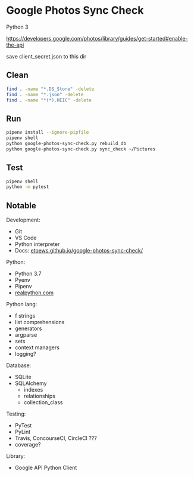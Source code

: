 # Google Photos Sync Check

Python 3

https://developers.google.com/photos/library/guides/get-started#enable-the-api

save client_secret.json to this dir

## Clean

```bash
find . -name "*.DS_Store" -delete
find . -name "*.json" -delete
find . -name "*(*).HEIC" -delete
```

## Run

```bash
pipenv install --ignore-pipfile
pipenv shell
python google-photos-sync-check.py rebuild_db
python google-photos-sync-check.py sync_check ~/Pictures
```

## Test

```bash
pipenv shell
python -m pytest
```

## Notable

Development:
* Git
* VS Code
* Python interpreter
* Docs: [etoews.github.io/google-photos-sync-check/](https://etoews.github.io/google-photos-sync-check/)

Python:
* Python 3.7
* Pyenv
* Pipenv
* [realpython.com](https://realpython.com/)

Python lang:
* f strings
* list comprehensions
* generators
* argparse
* sets
* context managers
* logging?

Database:
* SQLite
* SQLAlchemy
  * indexes
  * relationships
  * collection_class

Testing:
* PyTest
* PyLint
* Travis, ConcourseCI, CircleCI ???
* coverage?

Library:
* Google API Python Client
